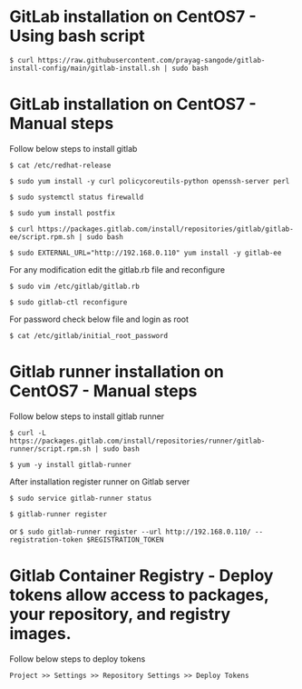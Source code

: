 
# GitLab installation on CentOS7 - Using bash script
`$ curl https://raw.githubusercontent.com/prayag-sangode/gitlab-install-config/main/gitlab-install.sh | sudo bash`

# GitLab installation on CentOS7 - Manual steps
Follow below steps to install gitlab 

`$ cat /etc/redhat-release`

`$ sudo yum install -y curl policycoreutils-python openssh-server perl`

`$ sudo systemctl status firewalld`

`$ sudo yum install postfix`

`$ curl https://packages.gitlab.com/install/repositories/gitlab/gitlab-ee/script.rpm.sh | sudo bash`

`$ sudo EXTERNAL_URL="http://192.168.0.110" yum install -y gitlab-ee`

For any modification edit the gitlab.rb file and reconfigure

`$ sudo vim /etc/gitlab/gitlab.rb`

`$ sudo gitlab-ctl reconfigure`

For password check below file and login as root

`$ cat /etc/gitlab/initial_root_password`

# Gitlab runner installation on CentOS7 - Manual steps
Follow below steps to install gitlab runner

`$ curl -L https://packages.gitlab.com/install/repositories/runner/gitlab-runner/script.rpm.sh | sudo bash`

`$ yum -y install gitlab-runner`

After installation register runner on Gitlab server

`$ sudo service gitlab-runner status`

`$ gitlab-runner register`

or 
`$ sudo gitlab-runner register --url http://192.168.0.110/ --registration-token $REGISTRATION_TOKEN`

# Gitlab Container Registry - Deploy tokens allow access to packages, your repository, and registry images.
Follow below steps to deploy tokens

`Project >> Settings >> Repository Settings >> Deploy Tokens`
